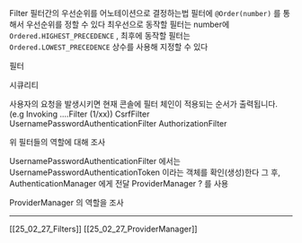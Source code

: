 Filter
필터간의 우선순위를 어노테이션으로 결정하는법
필터에 `@Order(number)` 를 통해서 우선순위를 정할 수 있다
최우선으로 동작할 필터는 number에 `Ordered.HIGHEST_PRECEDENCE` ,
최후에 동작할 필터는 `Ordered.LOWEST_PRECEDENCE` 상수를 사용해 지정할 수 있다

필터

시큐리티

사용자의 요청을 발생시키면
현재 콘솔에 필터 체인이 적용되는 순서가 출력됩니다.
(e.g Invoking ....Filter (1/xx))
CsrfFilter
UsernamePasswordAuthenticationFilter
AuthorizationFilter

위 필터들의 역할에 대해 조사

UsernamePasswordAuthenticationFilter 에서는
UsernamePasswordAuthenticationToken 이라는 객체를 확인(생성)한다
그 후, AuthenticationManager 에게 전달
ProviderManager ? 를 사용

ProviderManager 의 역할을 조사

---

[[25_02_27_Filters]]
[[25_02_27_ProviderManager]]

